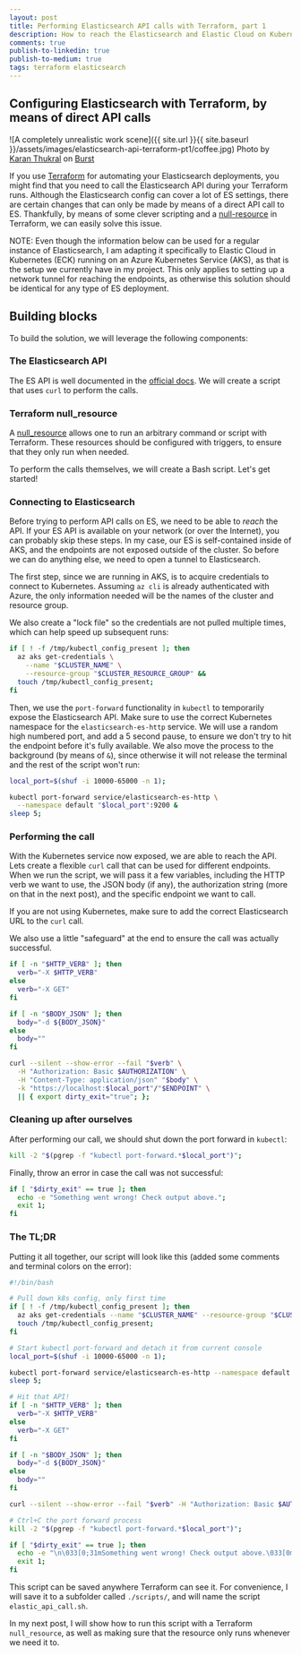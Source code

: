 ```yaml
---
layout: post
title: Performing Elasticsearch API calls with Terraform, part 1
description: How to reach the Elasticsearch and Elastic Cloud on Kubernetes (ECK) API with Terraform
comments: true
publish-to-linkedin: true
publish-to-medium: true
tags: terraform elasticsearch
---
```


## Configuring Elasticsearch with Terraform, by means of direct API calls

![A completely unrealistic work scene]({{ site.url }}{{ site.baseurl }}/assets/images/elasticsearch-api-terraform-pt1/coffee.jpg)
Photo by [Karan Thukral](https://burst.shopify.com/@kthukral?utm_campaign=photo_credit&utm_content=Free+Stock+Photo+of+Laptop+Coffee+%E2%80%94+HD+Images&utm_medium=referral&utm_source=credit) on [Burst](https://burst.shopify.com/laptop?utm_campaign=photo_credit&utm_content=Free+Stock+Photo+of+Laptop+Coffee+%E2%80%94+HD+Images&utm_medium=referral&utm_source=credit)

If you use [Terraform](https://www.terraform.io/) for automating your Elasticsearch deployments, you might find that you need to call the Elasticsearch API during your Terraform runs. Although the Elasticsearch config can cover a lot of ES settings, there are certain changes that can only be made by means of a direct API call to ES. Thankfully, by means of some clever scripting and a [null-resource](https://registry.terraform.io/providers/hashicorp/null/latest/docs/resources/resource) in Terraform, we can easily solve this issue.

NOTE: Even though the information below can be used for a regular instance of Elasticsearch, I am adapting it specifically to Elastic Cloud in Kubernetes (ECK) running on an Azure Kubernetes Service (AKS), as that is the setup we currently have in my project. This only applies to setting up a network tunnel for reaching the endpoints, as otherwise this solution should be identical for any type of ES deployment.

## Building blocks

To build the solution, we will leverage the following components:

### The Elasticsearch API

The ES API is well documented in the [official docs](https://www.elastic.co/guide/en/elasticsearch/reference/current/rest-apis.html). We will create a script that uses `curl` to perform the calls.

### Terraform null_resource

A [null_resource](https://registry.terraform.io/providers/hashicorp/null/latest/docs/resources/resource) allows one to run an arbitrary command or script with Terraform. These resources should be configured with triggers, to ensure that they only run when needed.

To perform the calls themselves, we will create a Bash script. Let's get started!

### Connecting to Elasticsearch

Before trying to perform API calls on ES, we need to be able to _reach_ the API. If your ES API is available on your network (or over the Internet), you can probably skip these steps. In my case, our ES is self-contained inside of AKS, and the endpoints are not exposed outside of the cluster. So before we can do anything else, we need to open a tunnel to Elasticsearch.

The first step, since we are running in AKS, is to acquire credentials to connect to Kubernetes. Assuming `az cli` is already authenticated with Azure, the only information needed will be the names of the cluster and resource group.

We also create a "lock file" so the credentials are not pulled multiple times, which can help speed up subsequent runs:

```bash
if [ ! -f /tmp/kubectl_config_present ]; then
  az aks get-credentials \
    --name "$CLUSTER_NAME" \
    --resource-group "$CLUSTER_RESOURCE_GROUP" &&
  touch /tmp/kubectl_config_present;
fi
```

Then, we use the `port-forward` functionality in `kubectl` to temporarily expose the Elasticsearch API. Make sure to use the correct Kubernetes namespace for the `elasticsearch-es-http` service. We will use a random high numbered port, and add a 5 second pause, to ensure we don't try to hit the endpoint before it's fully available. We also move the process to the background (by means of `&`), since otherwise it will not release the terminal and the rest of the script won't run:

```bash
local_port=$(shuf -i 10000-65000 -n 1);

kubectl port-forward service/elasticsearch-es-http \
  --namespace default "$local_port":9200 &
sleep 5;
```

### Performing the call

With the Kubernetes service now exposed, we are able to reach the API. Lets create a flexible `curl` call that can be used for different endpoints. When we run the script, we will pass it a few variables, including the HTTP verb we want to use, the JSON body (if any), the authorization string (more on that in the next post), and the specific endpoint we want to call.

If you are not using Kubernetes, make sure to add the correct Elasticsearch URL to the `curl` call.

We also use a little "safeguard" at the end to ensure the call was actually successful.

```bash
if [ -n "$HTTP_VERB" ]; then
  verb="-X $HTTP_VERB"
else
  verb="-X GET"
fi

if [ -n "$BODY_JSON" ]; then
  body="-d ${BODY_JSON}"
else
  body=""
fi

curl --silent --show-error --fail "$verb" \
  -H "Authorization: Basic $AUTHORIZATION" \
  -H "Content-Type: application/json" "$body" \
  -k "https://localhost:$local_port"/"$ENDPOINT" \
  || { export dirty_exit="true"; };
```

### Cleaning up after ourselves

After performing our call, we should shut down the port forward in `kubectl`:

```bash
kill -2 "$(pgrep -f "kubectl port-forward.*$local_port")";
```

Finally, throw an error in case the call was not successful:

```bash
if [ "$dirty_exit" == true ]; then
  echo -e "Something went wrong! Check output above.";
  exit 1;
fi
```

### The TL;DR

Putting it all together, our script will look like this (added some comments and terminal colors on the error):

```bash
#!/bin/bash

# Pull down k8s config, only first time
if [ ! -f /tmp/kubectl_config_present ]; then
  az aks get-credentials --name "$CLUSTER_NAME" --resource-group "$CLUSTER_RESOURCE_GROUP" &&
  touch /tmp/kubectl_config_present;
fi

# Start kubectl port-forward and detach it from current console
local_port=$(shuf -i 10000-65000 -n 1);

kubectl port-forward service/elasticsearch-es-http --namespace default "$local_port":9200 &
sleep 5;

# Hit that API!
if [ -n "$HTTP_VERB" ]; then
  verb="-X $HTTP_VERB"
else
  verb="-X GET"
fi

if [ -n "$BODY_JSON" ]; then
  body="-d ${BODY_JSON}"
else
  body=""
fi

curl --silent --show-error --fail "$verb" -H "Authorization: Basic $AUTHORIZATION" -H "Content-Type: application/json" "$body" -k "https://localhost:$local_port"/"$ENDPOINT" || { export dirty_exit="true"; };

# Ctrl+C the port forward process
kill -2 "$(pgrep -f "kubectl port-forward.*$local_port")";

if [ "$dirty_exit" == true ]; then
  echo -e "\n\033[0;31mSomething went wrong! Check output above.\033[0m\n\n";
  exit 1;
fi
```
This script can be saved anywhere Terraform can see it. For convenience, I will save it to a subfolder called `./scripts/`, and will name the script `elastic_api_call.sh`.

In my next post, I will show how to run this script with a Terraform `null_resource`, as well as making sure that the resource only runs whenever we need it to.
